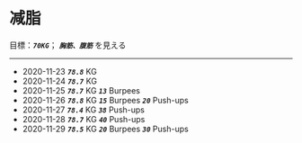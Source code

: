 # 减脂

目標：***`70KG`***； ***`胸筋、腹筋`*** を見える 

---

* 2020-11-23  ***`78.8`*** KG
* 2020-11-24  ***`78.7`*** KG
* 2020-11-25  ***`78.7`*** KG  ***`13`*** Burpees
* 2020-11-26  ***`78.8`*** KG  ***`15`*** Burpees  ***`20`*** Push-ups
* 2020-11-27  ***`78.4`*** KG  ***`38`*** Push-ups
* 2020-11-28  ***`78.7`*** KG  ***`40`*** Push-ups
* 2020-11-29  ***`78.5`*** KG  ***`20`*** Burpees  ***`30`*** Push-ups
